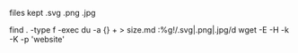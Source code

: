files kept
.svg
.png
.jpg

find . -type f -exec du -a {} + > size.md
:%g!/.svg\|.png\|.jpg/d
wget -E -H -k -K -p 'website'
